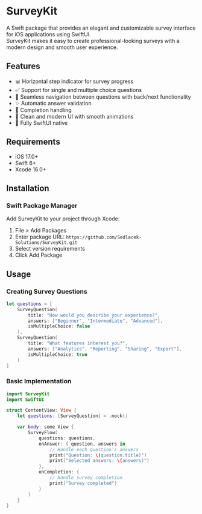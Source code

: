 # SurveyKit

A Swift package that provides an elegant and customizable survey interface for iOS applications using SwiftUI. <br>
SurveyKit makes it easy to create professional-looking surveys with a modern design and smooth user experience.

## Features

- 📊 Horizontal step indicator for survey progress
- ✅ Support for single and multiple choice questions
- 🔄 Seamless navigation between questions with back/next functionality
- ✨ Automatic answer validation
- 🎯 Completion handling
- 🎨 Clean and modern UI with smooth animations
- 📱 Fully SwiftUI native

## Requirements

- iOS 17.0+
- Swift 6+
- Xcode 16.0+

## Installation

### Swift Package Manager

Add SurveyKit to your project through Xcode:

1. File > Add Packages
2. Enter package URL: ```https://github.com/Sedlacek-Solutions/SurveyKit.git```
3. Select version requirements
4. Click Add Package

## Usage

### Creating Survey Questions

```swift
let questions = [
    SurveyQuestion(
        title: "How would you describe your experience?",
        answers: ["Beginner", "Intermediate", "Advanced"],
        isMultipleChoice: false
    ),
    SurveyQuestion(
        title: "What features interest you?",
        answers: ["Analytics", "Reporting", "Sharing", "Export"],
        isMultipleChoice: true
    )
]
```

### Basic Implementation

```swift
import SurveyKit
import SwiftUI

struct ContentView: View {
    let questions: [SurveyQuestion] = .mock()

    var body: some View {
        SurveyFlow(
            questions: questions,
            onAnswer: { question, answers in
                // Handle each question's answers
                print("Question: \(question.title)")
                print("Selected answers: \(answers)")
            },
            onCompletion: {
                // Handle survey completion
                print("Survey completed")
            }
        )
    }
}
```
